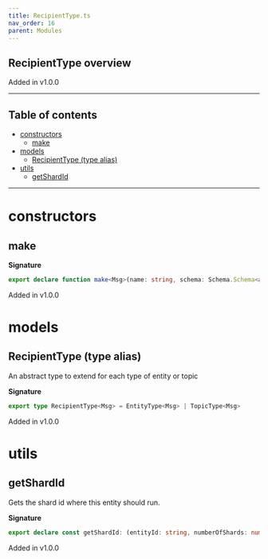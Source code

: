 ```yaml
---
title: RecipientType.ts
nav_order: 16
parent: Modules
---
```


## RecipientType overview

Added in v1.0.0

---

<h2 class="text-delta">Table of contents</h2>

- [constructors](#constructors)
  - [make](#make)
- [models](#models)
  - [RecipientType (type alias)](#recipienttype-type-alias)
- [utils](#utils)
  - [getShardId](#getshardid)

---

# constructors

## make

**Signature**

```ts
export declare function make<Msg>(name: string, schema: Schema.Schema<any, Msg>): RecipientType<Msg>
```

Added in v1.0.0

# models

## RecipientType (type alias)

An abstract type to extend for each type of entity or topic

**Signature**

```ts
export type RecipientType<Msg> = EntityType<Msg> | TopicType<Msg>
```

Added in v1.0.0

# utils

## getShardId

Gets the shard id where this entity should run.

**Signature**

```ts
export declare const getShardId: (entityId: string, numberOfShards: number) => ShardId.ShardId
```

Added in v1.0.0
